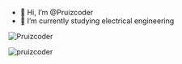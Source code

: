 - 👋 Hi, I’m @Pruizcoder
- 🌱 I’m currently studying electrical engineering
<p align="left"> <img src="https://komarev.com/ghpvc/?username=Pruizcoder&label=Profile%20views&color=0e75b6&style=flat" alt="Pruizcoder" /> </p>
<p><img align="center" src="https://github-readme-stats.vercel.app/api/top-langs?username=Pruizcoder&show_icons=true&locale=en&layout=compact" alt="pruizcoder" /></p>

